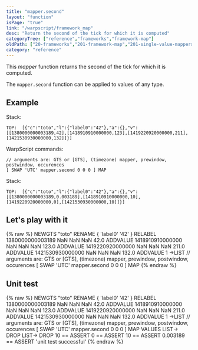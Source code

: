 ```yaml
---
title: "mapper.second"
layout: "function"
isPage: "true"
link: "/warpscript/framework_map"
desc: "Return the second of the tick for which it is computed"
categoryTree: ["reference","frameworks","framework-map"]
oldPath: ["20-frameworks","201-framework-map","201-single-value-mappers","281-mapper_second.html.md"]
category: "reference"
---
```

 

This *mapper* function returns the second of the tick for which it is computed.

The `mapper.second` function can be applied to values of any type.


## Example ##

Stack:

    TOP:  [{"c":"toto","l":{"label0":"42"},"a":{},"v":[[1380000000003189,42],[1418910910000000,123],[1419220920000000,211],[1421530930000000,132]]}]

WarpScript commands:

    // arguments are: GTS or [GTS], (timezone) mapper, prewindow, postwindow, occurences
    [ SWAP 'UTC' mapper.second 0 0 0 ] MAP

Stack: 

    TOP:  [{"c":"toto","l":{"label0":"42"},"a":{},"v":[[1380000000003189,0.003189],[1418910910000000,10],[1419220920000000,0],[1421530930000000,10]]}]

## Let's play with it ##

{% raw %}
<warp10-warpscript-widget>NEWGTS "toto" RENAME 
{ 'label0' '42' } RELABEL
1380000000003189 NaN NaN NaN  42.0 ADDVALUE
1418910910000000 NaN NaN NaN 123.0 ADDVALUE
1419220920000000 NaN NaN NaN 211.0 ADDVALUE
1421530930000000 NaN NaN NaN 132.0 ADDVALUE
1 ->LIST
// arguments are: GTS or [GTS], (timezone) mapper, prewindow, postwindow, occurences
[ SWAP 'UTC' mapper.second 0 0 0 ] MAP
</warp10-warpscript-widget>
{% endraw %}    


## Unit test ##

{% raw %}
<warp10-warpscript-widget>NEWGTS "toto" RENAME 
{ 'label0' '42' } RELABEL
1380000000003189 NaN NaN NaN  42.0 ADDVALUE
1418910910000000 NaN NaN NaN 123.0 ADDVALUE
1419220920000000 NaN NaN NaN 211.0 ADDVALUE
1421530930000000 NaN NaN NaN 132.0 ADDVALUE
1 ->LIST
// arguments are: GTS or [GTS], (timezone) mapper, prewindow, postwindow, occurences
[ SWAP 'UTC' mapper.second 0 0 0 ] MAP
VALUES LIST-> DROP
LIST-> DROP
10 == ASSERT
0 == ASSERT
10 == ASSERT
0.003189 == ASSERT
'unit test successful'
</warp10-warpscript-widget>
{% endraw %}